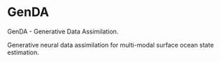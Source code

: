 # GenDA

GenDA - Generative Data Assimilation. 

Generative neural data assimilation for multi-modal surface ocean state estimation.
